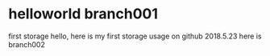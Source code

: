 # helloworld branch001
first storage
hello, here is my first storage usage on github 2018.5.23
here is branch002
